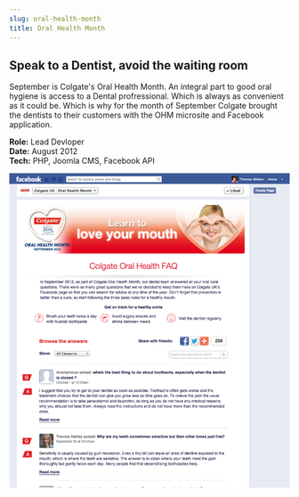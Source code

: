 ```yaml
---
slug: oral-health-month
title: Oral Health Month
---
```


## Speak to a Dentist, avoid the waiting room

September is Colgate's Oral Health Month. An integral part to good oral hygiene is access to a Dental profressional. Which is always as convenient as it could be. Which is why for the month of September Colgate brought the dentists to their customers with the OHM microsite and Facebook application.

**Role:** Lead Devloper<br>
**Date:** August 2012<br>
**Tech:** PHP, Joomla CMS, Facebook API<br>

![alt text](facebook.png "Screenshot")
